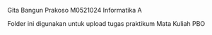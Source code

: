 Gita Bangun Prakoso
M0521024
Informatika A

Folder ini digunakan untuk upload tugas praktikum Mata Kuliah PBO